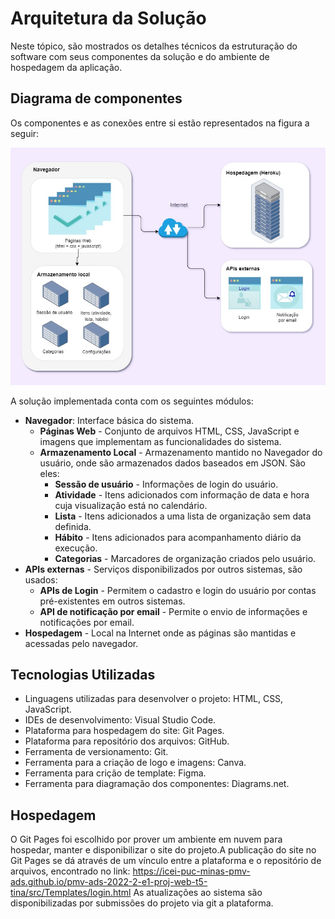 # Arquitetura da Solução

Neste tópico, são mostrados os detalhes técnicos da estruturação do software com seus componentes da solução e do ambiente de hospedagem da aplicação.

## Diagrama de componentes

Os componentes e as conexões entre si estão representados na figura a seguir: 

<p align = "center">
  <img src = "img/diagrama_de_componentes.jpg">
</p>

A solução implementada conta com os seguintes módulos:

- <b>Navegador</b>: Interface básica do sistema.
  - <b>Páginas Web</b> - Conjunto de arquivos HTML, CSS, JavaScript e imagens que implementam as funcionalidades do sistema.
  - <b>Armazenamento Local</b> - Armazenamento mantido no Navegador do usuário, onde são armazenados dados baseados em JSON. São eles:
    - <b>Sessão de usuário</b> -  Informações de login do usuário.
    - <b>Atividade</b> - Itens adicionados com informação de data e hora cuja visualização está no calendário. 
    - <b>Lista</b> - Itens adicionados a uma lista de organização sem data definida.
    - <b>Hábito</b> - Itens adicionados para acompanhamento diário da execução.
    - <b>Categorias</b> - Marcadores de organização criados pelo usuário.
- <b>APIs externas</b> - Serviços disponibilizados por outros sistemas, são usados:
  - <b>APIs de Login</b> - Permitem o cadastro e login do usuário por contas pré-existentes em outros sistemas.
  - <b>API de notificação por email</b> - Permite o envio de informações e notificações por email. 
- <b>Hospedagem</b> - Local  na  Internet  onde  as  páginas  são  mantidas  e  acessadas  pelo navegador. 

## Tecnologias Utilizadas

- Linguagens utilizadas para desenvolver o projeto: HTML, CSS, JavaScript.
- IDEs de desenvolvimento: Visual Studio Code.
- Plataforma para hospedagem do site: Git Pages.
- Plataforma para repositório dos arquivos: GitHub.
- Ferramenta de versionamento: Git.
- Ferramenta para a criação de logo e imagens: Canva.
- Ferramenta para crição de template: Figma.
- Ferramenta para diagramação dos componentes: Diagrams.net.

## Hospedagem

O Git Pages foi escolhido por prover um ambiente em nuvem para hospedar, manter e disponibilizar o site do projeto.A publicação do site no Git Pages se dá através de um vínculo entre a plataforma e o repositório de arquivos, encontrado no link:
https://icei-puc-minas-pmv-ads.github.io/pmv-ads-2022-2-e1-proj-web-t5-tina/src/Templates/login.html
As atualizações ao sistema são disponibilizadas por submissões do projeto via git a plataforma.
